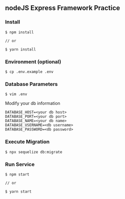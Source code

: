 ## nodeJS Express Framework Practice

### Install
```
$ npm install

// or

$ yarn install

```

### Environment (optional)
```
$ cp .env.example .env
```

### Database Parameters
```
$ vim .env
```

Modify your db information
```
DATABASE_HOST=<your db host>
DATABASE_PORT=<your db port>
DATABASE_NAME=<your db name>
DATABASE_USERNAME=<db username>
DATABASE_PASSWORD=<db password>
```

### Execute Migration
```
$ npx sequelize db:migrate
```

### Run Service
```
$ npm start

// or

$ yarn start

```
